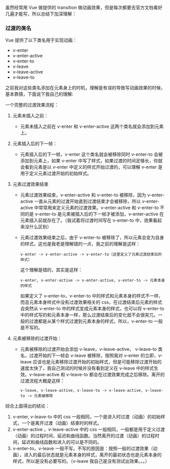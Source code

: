 虽然经常用 Vue 做提供的 transition 做动画效果，但是每次都要去官方文档看好几遍才能写，所以总结下加深理解：

### 过渡的类名

Vue 提供了以下类名用于实现动画：

- v-enter
- v-enter-active
- v-enter-to
- v-leave
- v-leave-active
- v-leave-to

之前我对这些类名添加在元素身上的时机，理解是有误的导致写动画效果的时候，基本靠猜，下面说下我自己的理解:

一个完整的过渡效果流程：

1.  元素未插入之前：

    - 元素未插入之前在 v-enter 和 v-enter-active 这两个类名就会添加到元素上。

2.  元素插入后的下一帧：

    - 元素插入后的下一帧，v-enter 这个类名就会被移除同时 v-enter-to 会被添加到元素上，如果 v-enter 中写了样式，如果过渡的时间足够长，你就会看到元素是以 v-enter 中定义的样式开始过渡的，可以理解 v-enter 是用于定义元素过渡开始的初始样式。

3.  元素过渡效果结束

    - 元素过渡效果结束，v-enter-active 和 v-enter-to 被移除，因为 v-enter-active 一直从元素的过渡开始直到过渡结束才会被移除，所以 v-enter-active 中常常用来定义元素的过渡效果。v-enter-active 和 v-enter-to 不同的是 v-enter-to 是元素被插入后的下一帧才被添加，v-enter-active 在元素插入前就存在了。（我试着将过渡时间写在 v-enter-to 中，效果看起来没什么区别）

    - 元素过渡效果结束之后，由于 v-enter-to 被移除了，所以元素会变为自身的样式，这也是我老是理解错的一点，我之前的理解是这样：

      `v-enter -> v-enter-active -> v-enter-to（这里定义了元素过渡结束后的样式）`

      这个理解是错的，其实是这样：

      `v-enter, v-enter-active -> v-enter-active, v-enter-to -> 元素本身的样式`

      如果定义了 v-enter-to，v-enter-to 中的样式和元素本身的样式不一样，而且元素本身样式中没有过渡效果相关的 css，在过渡结束后元素的样式会突然从 v-enter-to 中的样式变成元素本身的样式，也可以将 v-enter-to 中的样式写的和元素本身一样，那么过渡结束后的变化就不会很突兀。一般的过渡都是从某个样式过渡到元素本身的样式，所以，v-enter-to 一般是不写的。

4.  元素被移除的过渡开始：

    - 元素被移除的过渡开始会添加 v-leave，v-leave-active， v-leave-to 类名，过渡开始的下一帧会 v-leave 被移除，按照我对 v-enter 的立即，v-leave 应该也是元素移除过渡开始的初始样式，但是可能移除过渡开始的速度太快了，我自己测试的时候并没有看到定义在 v-leave 中的样式生效。v-leave-active 和 v-leave-to 都会在过渡效果完成之后移除。离开的过渡流程大概是这样：

      `v-leave, v-leave-active, v-leave-to -> v-leave-active, v-leave-to -> 元素被移除`

综合上面得出的结论：

1. v-enter, v-leave-to 中的 css 一般相同，一个是进入时过渡（动画）的初始样式，一个是离开过渡（动画）结束时的样式。
2. v-enter-active ，v-leave-active 中的 css 一般相同，一般都是用于定义过渡（动画）的过程时间，延迟和曲线函数。当然离开的过渡（动画）的过程时间，延迟和曲线函数和进入的可以是不同的。
3. v-enter-to，v-leave 一般不写，不写的原因是：按照一般的过渡效果（动画），进入的最后状态就是元素本身的样式，离开的最初状态也是元素本身的样式，所以是没有必要写的。（v-leave 我自己是没有测试出效果。。。）
